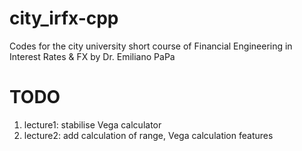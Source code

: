 # city_irfx-cpp
Codes for the city university short course of Financial Engineering in Interest Rates &amp; FX by Dr. Emiliano PaPa


# TODO
1. lecture1: stabilise Vega calculator
2. lecture2: add calculation of range, Vega calculation features